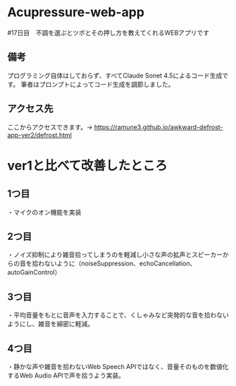 # Acupressure-web-app
#17日目　不調を選ぶとツボとその押し方を教えてくれるWEBアプリです



## 備考
プログラミング自体はしておらず、すべてClaude Sonet 4.5によるコード生成です。
筆者はプロンプトによってコード生成を調節しました。

## アクセス先
ここからアクセスできます。→ https://ramune3.github.io/awkward-defrost-app-ver2/defrost.html

# ver1と比べて改善したところ

## 1つ目
・マイクのオン機能を実装

## 2つ目
・ノイズ抑制により雑音拾ってしまうのを軽減し小さな声の拡声とスピーカーからの音を拾わないように（noiseSuppression、echoCancellation、autoGainControl）

## 3つ目
・平均音量をもとに音声を入力することで、くしゃみなど突発的な音を拾わないようにし、雑音を綿密に軽減。

## 4つ目
・静かな声や雑音を拾わないWeb Speech APIではなく、音量そのものを数値化するWeb Audio APIで声を拾うよう実装。
